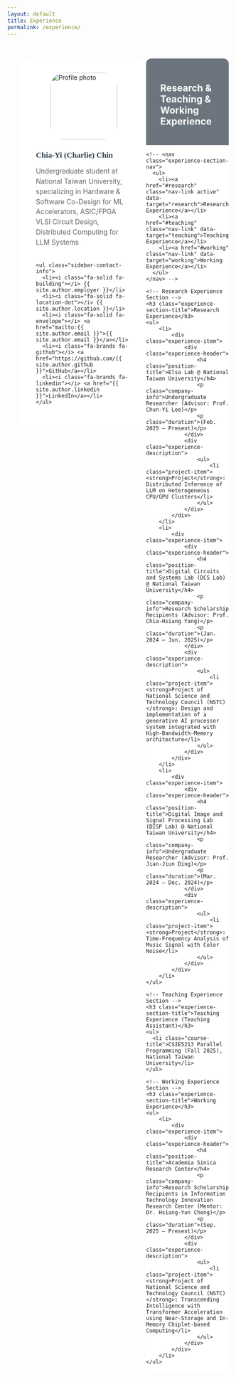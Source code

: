 ```yaml
---
layout: default
title: Experience
permalink: /experience/
---
```


<style>
/* Experience Page Specific Styles */

.experience-container {
  max-width: 1300px;
  margin: 3rem auto 0 auto;
  padding: 0 2rem;
  display: grid;
  grid-template-columns: 280px 1fr;
  /* gap: 3rem; */
}

.experience-sidebar {
  background: white;
  border-radius: 12px;
  padding: 2rem;
  height: fit-content;
  position: sticky;
  top: 120px;
}

.sidebar-profile-pic {
  width: 150px;
  height: 150px;
  border-radius: 20%;
  object-fit: cover;
  display: block;
  margin: 0 auto; /* 水平置中 */
}

.sidebar-profile-name {
  font-size: 1.1rem;
  font-weight: 600;
  margin-bottom: 0.5rem;
  color: #2c3e50;
  font-family: 'Georgia', 'Times New Roman', serif;
}

.sidebar-profile-title {
  color: #666;
  margin-bottom: 2rem;
  font-size: 0.95rem;
  line-height: 1.5;
}

.sidebar-contact-info {
  list-style: none;
  padding: 0;
}

.sidebar-contact-info li {
  margin-bottom: 0.8rem;
  font-size: 0.9rem;
  color: #666;
}

.sidebar-contact-info i {
  width: 20px;
  margin-right: 0.5rem;
  color: #666;
}

.sidebar-contact-info a {
  color: #666;
  text-decoration: none;
}

.sidebar-contact-info a:hover {
  text-decoration: underline;
}

.experience-content {
  background: white;
  border-radius: 12px;
}

.experience-content-header {
  background: #6c757d;
  color: white;
  padding: 1.5rem 2rem;
  border-radius: 12px 12px 0 0;
}

.experience-section-nav {
  background: #f8f9fa;
  padding: 1rem 2rem;
  border-bottom: 1px solid #e9ecef;
}

.experience-section-nav ul {
  list-style: none;
  display: flex;
  gap: 2rem;
  margin: 0;
  padding: 0;
}

.experience-section-nav a {
  text-decoration: none;
  color: #666;
  font-weight: 500;
  padding: 0.5rem 0;
  border-bottom: 2px solid transparent;
  transition: all 0.3s ease;
  cursor: pointer;
}

.experience-section-nav a.active {
  color: #007bff;
  border-bottom-color: #007bff;
}

.experience-section-nav a:hover:not(.active) {
  color: #007bff;
  opacity: 0.7;
}

.experience-section {
  display: none;
  /* padding: 2rem; */
}

.experience-section.active {
  display: block;
}

.experience-section-title {
  font-size: 1.8rem;
  font-weight: 600;
  margin-bottom: 2rem;
  color: #2c3e50;
}

.experience-header {
  margin-bottom: 1rem;
}

.position-title {
  color: #007bff;
  font-weight: 600;
  font-size: 1.2rem;
  margin-bottom: 0.5rem;
}

.company-info {
  color: #666;
  font-style: italic;
  margin-bottom: 0.5rem;
}

.duration {
  color: #28a745;
  font-weight: 500;
  font-size: 0.9rem;
}

.experience-description {
  color: #555;
  line-height: 1.6;
}

ul {
    padding-left: 20px; /* 保持縮排 */
    margin: 0; /* 拿掉不必要的上下外距 */
}

.experience-description ul {
  margin-left: 1.5rem;
  margin-top: 0.5rem;
}

.experience-description li {
  margin-bottom: 0.5rem;
}

/* Teaching Experience specific styles */
.course-title {
  color: #000102fb;
  font-weight: 600;
  font-size: 1.1rem;
  margin-bottom: 0.3rem;
}

.course-code {
  color: #28a745;
  font-weight: 500;
  font-size: 0.9rem;
  margin-bottom: 0.3rem;
}

.semester {
  color: #6c757d;
  font-size: 0.9rem;
  margin-bottom: 0.5rem;
}

.responsibilities {
  margin-top: 0.5rem;
}

/* Responsive Design */
@media (max-width: 768px) {
  .experience-container {
    grid-template-columns: 1fr;
    gap: 2rem;
  }

  .experience-sidebar {
    position: static;
  }

  .hero-title {
    font-size: 2rem;
  }

  .experience-section-nav ul {
    flex-direction: column;
    gap: 0.5rem;
  }
}
</style>

<!-- Main Container -->
<div class="experience-container">
  <!-- Sidebar -->
  <aside class="experience-sidebar">
    <img src="{{ site.baseurl }}/assets/img/profile.png" alt="Profile photo" class="sidebar-profile-pic">
    <h3 class="sidebar-profile-name">Chia-Yi (Charlie) Chin</h3>
    <p class="sidebar-profile-title">Undergraduate student at National Taiwan University, specializing in Hardware & Software Co-Design for ML Accelerators, ASIC/FPGA VLSI Circuit Design, Distributed Computing for LLM Systems</p>
    
    <ul class="sidebar-contact-info">
      <li><i class="fa-solid fa-building"></i> {{ site.author.employer }}</li>
      <li><i class="fa-solid fa-location-dot"></i> {{ site.author.location }}</li>
      <li><i class="fa-solid fa-envelope"></i> <a href="mailto:{{ site.author.email }}">{{ site.author.email }}</a></li>
      <li><i class="fa-brands fa-github"></i> <a href="https://github.com/{{ site.author.github }}">GitHub</a></li>
      <li><i class="fa-brands fa-linkedin"></i> <a href="{{ site.author.linkedin }}">LinkedIn</a></li>
    </ul>
  </aside>

  <!-- Main Content -->
  <main class="experience-content">
    <div class="experience-content-header">
      <h2><i class="fa-solid fa-briefcase"></i> Research & Teaching & Working Experience</h2>
    </div>

    <!-- <nav class="experience-section-nav">
      <ul>
        <li><a href="#research" class="nav-link active" data-target="research">Research Experience</a></li>
        <li><a href="#teaching" class="nav-link" data-target="teaching">Teaching Experience</a></li>
        <li><a href="#working" class="nav-link" data-target="working">Working Experience</a></li>
      </ul>
    </nav> -->

    <!-- Research Experience Section -->
    <h3 class="experience-section-title">Research Experience</h3>
    <ul>
        <li>
            <div class="experience-item">
                <div class="experience-header">
                    <h4 class="position-title">Elsa Lab @ National Taiwan University</h4>
                    <p class="company-info">Undergraduate Researcher (Advisor: Prof. Chun-Yi Lee)</p>
                    <p class="duration">(Feb. 2025 – Present)</p>
                </div>
                <div class="experience-description">
                    <ul>
                        <li class="project-item"><strong>Project</strong>: Distributed Inference of LLM on Heterogeneous CPU/GPU Clusters</li>
                    </ul>
                </div>
            </div>
        </li>
        <li>
            <div class="experience-item">
                <div class="experience-header">
                    <h4 class="position-title">Digital Circuits and Systems Lab (DCS Lab) @ National Taiwan University</h4>
                    <p class="company-info">Research Scholarship Recipients (Advisor: Prof. Chia-Hsiang Yang)</p>
                    <p class="duration">(Jan. 2024 – Jun. 2025)</p>
                </div>
                <div class="experience-description">
                    <ul>
                        <li class="project-item"><strong>Project of National Science and Technology Council (NSTC)</strong>: Design and implementation of a generative AI processor system integrated with High-Bandwidth-Memory architecture</li>
                    </ul>
                </div>
            </div>
        </li>
        <li>
            <div class="experience-item">
                <div class="experience-header">
                    <h4 class="position-title">Digital Image and Signal Processing Lab (DISP Lab) @ National Taiwan University</h4>
                    <p class="company-info">Undergraduate Researcher (Advisor: Prof. Jian-Jiun Ding)</p>
                    <p class="duration">(Mar. 2024 – Dec. 2024)</p>
                </div>
                <div class="experience-description">
                    <ul>
                        <li class="project-item"><strong>Project</strong>: Time-Frequency Analysis of Music Signal with Color Noise</li>
                    </ul>
                </div>
            </div>
        </li>
    </ul>

    <!-- Teaching Experience Section -->
    <h3 class="experience-section-title">Teaching Experience (Teaching Assistant)</h3>
    <ul>
      <li class="course-title">CSIE5213 Parallel Programming (Fall 2025), National Taiwan University</li>
    </ul>

    <!-- Working Experience Section -->
    <h3 class="experience-section-title">Working Experience</h3>
    <ul>
        <li>
            <div class="experience-item">
                <div class="experience-header">
                    <h4 class="position-title">Academia Sinica Research Center</h4>
                    <p class="company-info">Research Scholarship Recipients in Information Technology Innovation Research Center (Mentor: Dr. Hsiang-Yun Cheng)</p>
                    <p class="duration">(Sep. 2025 – Present)</p>
                </div>
                <div class="experience-description">
                    <ul>
                        <li class="project-item"><strong>Project of National Science and Technology Council (NSTC)</strong>: Transcending Intelligence with Transformer Acceleration using Near-Storage and In-Memory Chiplet-based Computing</li>
                    </ul>
                </div>
            </div>
        </li>
    </ul>

  </main>
</div>

<script>
document.addEventListener('DOMContentLoaded', function() {
  const navLinks = document.querySelectorAll('.nav-link');
  const sections = document.querySelectorAll('.experience-section');
  
  navLinks.forEach(link => {
    link.addEventListener('click', function(e) {
      e.preventDefault();
      
      // Remove active class from all links and sections
      navLinks.forEach(l => l.classList.remove('active'));
      sections.forEach(s => s.classList.remove('active'));
      
      // Add active class to clicked link
      this.classList.add('active');
      
      // Show corresponding section
      const targetId = this.getAttribute('data-target');
      const targetSection = document.getElementById(targetId);
      if (targetSection) {
        targetSection.classList.add('active');
      }
      
      console.log('Switched to:', targetId);
    });
  });
});
</script>